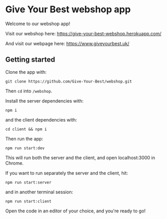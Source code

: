 # Give Your Best webshop app

Welcome to our webshop app!

Visit our webshop here: https://give-your-best-webshop.herokuapp.com/

And visit our webpage here: https://www.giveyourbest.uk/

## Getting started

Clone the app with:

```
git clone https://github.com/Give-Your-Best/webshop.git
```

Then `cd` into `/webshop`.

Install the server dependencies with:

```
npm i
```

and the client dependencies with:

```
cd client && npm i
```

Then run the app:

```
npm run start:dev
```

This will run both the server and the client, and open localhost:3000 in Chrome.

If you want to run separately the server and the client, hit:

```
npm run start:server
```

and in another terminal session:

```
npm run start:client
```

Open the code in an editor of your choice, and you're ready to go!
